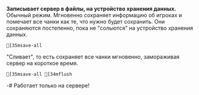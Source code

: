 **Записывает сервер в файлы, на устройство хранения данных.**
Обычный режим. Мгновенно сохраняет информацию об игроках и помечает все чанки как те, что нужно будет сохранить. Они сохраняются постепенно, пока не "сольются" на устройство хранения данных.
```ansi
[35msave-all
```
"Сливает", то есть сохраняет все чанки мгновенно, замораживая сервер на короткое время.
```ansi
[35msave-all [34mflush
```
-# Работает только на сервере!